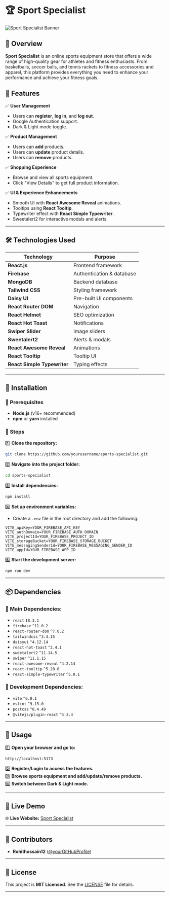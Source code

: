 
# 🏆 Sport Specialist  
![Sport Specialist Banner](https://i.ibb.co.com/9H8DPyJg/iamge2.png)
## 🚀 Overview  

**Sport Specialist** is an online sports equipment store that offers a wide range of high-quality gear for athletes and fitness enthusiasts. From basketballs, soccer balls, and tennis rackets to fitness accessories and apparel, this platform provides everything you need to enhance your performance and achieve your fitness goals.  

## 📌 Features  

✅ **User Management**  
- Users can **register**, **log in**, and **log out**.  
- Google Authentication support.  
- Dark & Light mode toggle.  

✅ **Product Management**  
- Users can **add** products.  
- Users can **update** product details.  
- Users can **remove** products.  

✅ **Shopping Experience**  
- Browse and view all sports equipment.  
- Click "View Details" to get full product information.  

✅ **UI & Experience Enhancements**  
- Smooth UI with **React Awesome Reveal** animations.  
- Tooltips using **React Tooltip**.  
- Typewriter effect with **React Simple Typewriter**.  
- Sweetalert2 for interactive modals and alerts.  

---

## 🛠️ Technologies Used  

| Technology        | Purpose |
|------------------|---------|
| **React.js** | Frontend framework |
| **Firebase** | Authentication & database |
| **MongoDB** | Backend database |
| **Tailwind CSS** | Styling framework |
| **Daisy UI** | Pre-built UI components |
| **React Router DOM** | Navigation |
| **React Helmet** | SEO optimization |
| **React Hot Toast** | Notifications |
| **Swiper Slider** | Image sliders |
| **Sweetalert2** | Alerts & modals |
| **React Awesome Reveal** | Animations |
| **React Tooltip** | Tooltip UI |
| **React Simple Typewriter** | Typing effects |

---

## 🔧 Installation  

### 📌 Prerequisites  
- **Node.js** (v16+ recommended)  
- **npm** or **yarn** installed  

### 📌 Steps  

1️⃣ **Clone the repository:**  
```sh
git clone https://github.com/yourusername/sports-specialist.git
```  
2️⃣ **Navigate into the project folder:**  
```sh
cd sports-specialist
```  
3️⃣ **Install dependencies:**  
```sh
npm install
```  
4️⃣ **Set up environment variables:**  
- Create a `.env` file in the root directory and add the following:  
```env
VITE_apiKey=YOUR_FIREBASE_API_KEY
VITE_authDomain=YOUR_FIREBASE_AUTH_DOMAIN
VITE_projectId=YOUR_FIREBASE_PROJECT_ID
VITE_storageBucket=YOUR_FIREBASE_STORAGE_BUCKET
VITE_messagingSenderId=YOUR_FIREBASE_MESSAGING_SENDER_ID
VITE_appId=YOUR_FIREBASE_APP_ID
```  
5️⃣ **Start the development server:**  
```sh
npm run dev
```

---

## 📦 Dependencies  

### 📌 Main Dependencies:  
- `react` `18.3.1`  
- `firebase` `^11.0.2`  
- `react-router-dom` `^7.0.2`  
- `tailwindcss` `^3.4.15`  
- `daisyui` `^4.12.14`  
- `react-hot-toast` `^2.4.1`  
- `sweetalert2` `^11.14.5`  
- `swiper` `^11.1.15`  
- `react-awesome-reveal` `^4.2.14`  
- `react-tooltip` `^5.28.0`  
- `react-simple-typewriter` `^5.0.1`  

### 📌 Development Dependencies:  
- `vite` `^6.0.1`  
- `eslint` `^9.15.0`  
- `postcss` `^8.4.49`  
- `@vitejs/plugin-react` `^4.3.4`  

---

## 📖 Usage  

1️⃣ **Open your browser and go to:**  
```
http://localhost:5173
```  
2️⃣ **Register/Login to access the features.**  
3️⃣ **Browse sports equipment and add/update/remove products.**  
4️⃣ **Switch between Dark & Light mode.**  

---

## 🔗 Live Demo  

🌐 **Live Website:** [Sport Specialist](https://animated-pika-7436f2.netlify.app)  

---

## 🤝 Contributors  

- **Rohithossain12** ([@yourGitHubProfile](https://github.com/yourGitHubProfile))  

---

## 📜 License  

This project is **MIT Licensed**. See the [LICENSE](LICENSE) file for details.  

---

